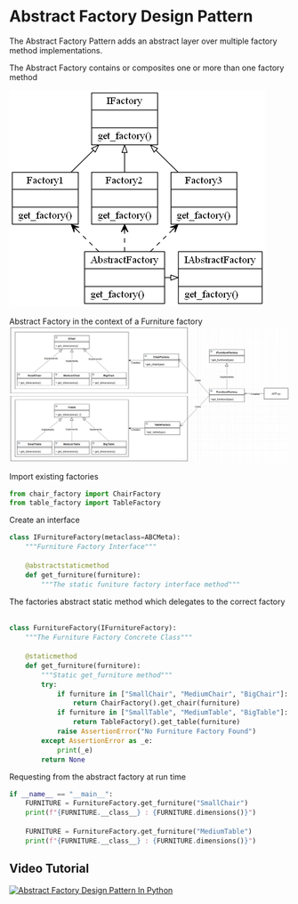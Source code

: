 # Abstract Factory Design Pattern

The Abstract Factory Pattern adds an abstract layer over multiple factory method implementations.

The Abstract Factory contains or composites one or more than one factory method

![Abstract Factory Overview](abstract_factory.png)

Abstract Factory in the context of a Furniture factory
![Abstract Factory in context](abstract_factory_furniture.png)


Import existing factories
```python
from chair_factory import ChairFactory
from table_factory import TableFactory
```

Create an interface
```python
class IFurnitureFactory(metaclass=ABCMeta): 
    """Furniture Factory Interface"""

    @abstractstaticmethod
    def get_furniture(furniture):
        """The static funiture factory interface method"""
```

The factories abstract static method which delegates to the correct factory
```python

class FurnitureFactory(IFurnitureFactory):  
    """The Furniture Factory Concrete Class"""

    @staticmethod
    def get_furniture(furniture):
        """Static get_furniture method"""
        try:
            if furniture in ["SmallChair", "MediumChair", "BigChair"]:
                return ChairFactory().get_chair(furniture)
            if furniture in ["SmallTable", "MediumTable", "BigTable"]:
                return TableFactory().get_table(furniture)
            raise AssertionError("No Furniture Factory Found")
        except AssertionError as _e:
            print(_e)
        return None
```


Requesting from the abstract factory at run time
```python
if __name__ == "__main__":
    FURNITURE = FurnitureFactory.get_furniture("SmallChair")
    print(f"{FURNITURE.__class__} : {FURNITURE.dimensions()}")

    FURNITURE = FurnitureFactory.get_furniture("MediumTable")
    print(f"{FURNITURE.__class__} : {FURNITURE.dimensions()}")
```

## Video Tutorial

[![Abstract Factory Design Pattern In Python](https://img.youtube.com/vi/TAnG6DN-5QM/0.jpg)](https://youtu.be/TAnG6DN-5QM)